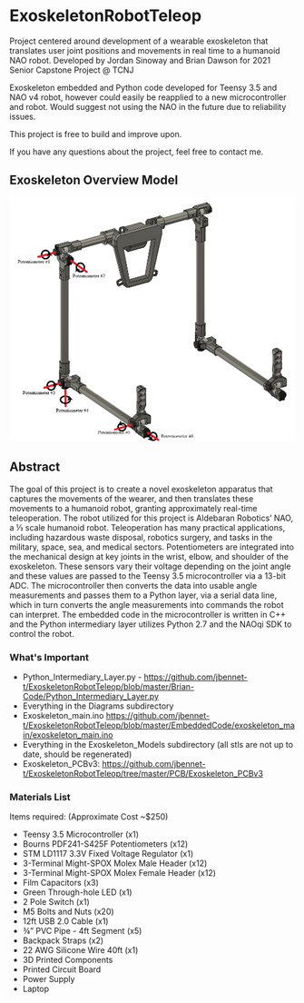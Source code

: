 # ExoskeletonRobotTeleop
Project centered around development of a wearable exoskeleton that translates user joint positions and movements in real time to a humanoid NAO robot.
Developed by Jordan Sinoway and Brian Dawson for 2021 Senior Capstone Project @ TCNJ

Exoskeleton embedded and Python code developed for Teensy 3.5 and NAO v4 robot, however could easily be reapplied to a new microcontroller and robot. Would suggest not using the NAO in the future due to reliability issues. 

This project is free to build and improve upon.

If you have any questions about the project, feel free to contact me.

## Exoskeleton Overview Model
![Pic](https://github.com/jbennet-t/ExoskeletonRobotTeleop/blob/master/Diagrams/Exoskeleton_DoF_Diagram2.png)


## Abstract
The goal of this project is to create a novel exoskeleton apparatus that captures the movements of the wearer, and then translates these movements to a humanoid robot, granting approximately real-time teleoperation. The robot utilized for this project is Aldebaran Robotics’ NAO, a ⅓ scale humanoid robot. Teleoperation has many practical applications, including hazardous waste disposal, robotics surgery, and tasks in the military, space, sea, and medical sectors. Potentiometers are integrated into the mechanical design at key joints in the wrist, elbow, and shoulder of the exoskeleton. These sensors vary their voltage depending on the joint angle and these values are passed to the Teensy 3.5 microcontroller via a 13-bit ADC. The microcontroller then converts the data into usable angle measurements and passes them to a Python layer, via a serial data line, which in turn converts the angle measurements into commands the robot can interpret. The embedded code in the microcontroller is written in C++ and the Python intermediary layer utilizes Python 2.7 and the NAOqi SDK to control the robot. 


### What's Important
- Python_Intermediary_Layer.py - https://github.com/jbennet-t/ExoskeletonRobotTeleop/blob/master/Brian-Code/Python_Intermediary_Layer.py
- Everything in the Diagrams subdirectory
- Exoskeleton_main.ino https://github.com/jbennet-t/ExoskeletonRobotTeleop/blob/master/EmbeddedCode/exoskeleton_main/exoskeleton_main.ino
- Everything in the Exoskeleton_Models subdirectory (all stls are not up to date, should be regenerated)
- Exoskeleton_PCBv3: https://github.com/jbennet-t/ExoskeletonRobotTeleop/tree/master/PCB/Exoskeleton_PCBv3

### Materials List
Items required: (Approximate Cost ~$250)
- Teensy 3.5 Microcontroller (x1)
- Bourns PDF241-S425F Potentiometers (x12)
- STM LD1117 3.3V Fixed Voltage Regulator (x1)
- 3-Terminal Might-SPOX Molex Male Header (x12)
- 3-Terminal Might-SPOX Molex Female Header (x12)
- Film Capacitors (x3)
- Green Through-hole LED (x1)
- 2 Pole Switch (x1)
- M5 Bolts and Nuts (x20)
- 12ft USB 2.0 Cable (x1)
- ¾” PVC Pipe - 4ft Segment (x5)
- Backpack Straps (x2)
- 22 AWG Silicone Wire 40ft (x1)
- 3D Printed Components
- Printed Circuit Board
- Power Supply
- Laptop


